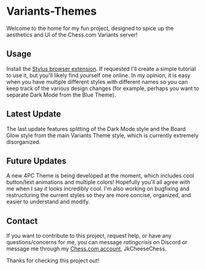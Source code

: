 # Variants-Themes
Welcome to the home for my fun project, designed to spice up the aesthetics and UI of the Chess.com Variants server!

## Usage
Install the [Stylus browser extension](https://chromewebstore.google.com/detail/stylus/clngdbkpkpeebahjckkjfobafhncgmne?hl=en&pli=1). If requested I'll create a simple tutorial to use it, but you'll likely find yourself one online. In my opinion, it is easy when you have multiple different styles with different names so you can keep track of the various design changes (for example, perhaps you want to separate Dark Mode from the Blue Theme).

## Latest Update
The last update features splitting of the Dark Mode style and the Board Glow style from the main Variants Theme style, which is currently extremely disorganized.

## Future Updates
A new 4PC Theme is being developed at the moment, which includes cool button/text animations and multiple colors! Hopefully you'll all agree with me when I say it looks incredibly cool. I'm also working on bugfixing and restructuring the current styles so they are more concise, organized, and easier to understand and modify.

## Contact
If you want to contribute to this project, request help, or have any questions/concerns for me, you can message *ratingcrisis* on Discord or message me through my <u>Chess.com account</u>, JkCheeseChess.

Thanks for checking this project out!